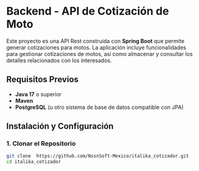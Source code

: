 # Backend - API de Cotización de Moto

Este proyecto es una API Rest construida con **Spring Boot** que permite generar cotizaciones para motos. La aplicación incluye funcionalidades para gestionar cotizaciones de motos, así como almacenar y consultar los detalles relacionados con los interesados.

## Requisitos Previos

- **Java 17** o superior
- **Maven**
- **PostgreSQL** (u otro sistema de base de datos compatible con JPA)
  
## Instalación y Configuración

### 1. Clonar el Repositorio

```bash
git clone  https://github.com/NssnSoft-Mexico/italika_cotizador.git
cd italika_cotizador

